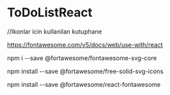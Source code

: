 # ToDoListReact
//Ikonlar icin kullanilan kutuphane

https://fontawesome.com/v5/docs/web/use-with/react

npm i --save @fortawesome/fontawesome-svg-core

npm install --save @fortawesome/free-solid-svg-icons

npm install --save @fortawesome/react-fontawesome
